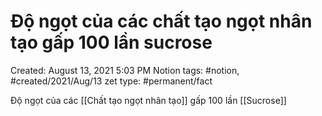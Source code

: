 ---
---

# Độ ngọt của các chất tạo ngọt nhân tạo gấp 100 lần sucrose

Created: August 13, 2021 5:03 PM
Notion tags: #notion, #created/2021/Aug/13
zet type: #permanent/fact

Độ ngọt của các [[Chất tạo ngọt nhân tạo]] gấp 100 lần [[Sucrose]]